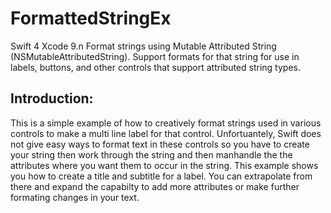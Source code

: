 # FormattedStringEx

Swift 4 Xcode 9.n Format strings using Mutable Attributed String (NSMutableAttributedString).
Support formats for that string for use in labels, buttons, and other controls that support attributed string types.

## Introduction:
This is a simple example of how to creatively format strings used in various controls to make a multi line label for that control.  Unfortuantely, Swift does not give easy ways to format text in these controls so you have to create your string then work through the string and then manhandle the the attributes where you want them to occur in the string.  This example shows you how to create a title and subtitle for a label.  You can extrapolate from there and expand the capabilty to add more attributes or make further formating changes in your text.
